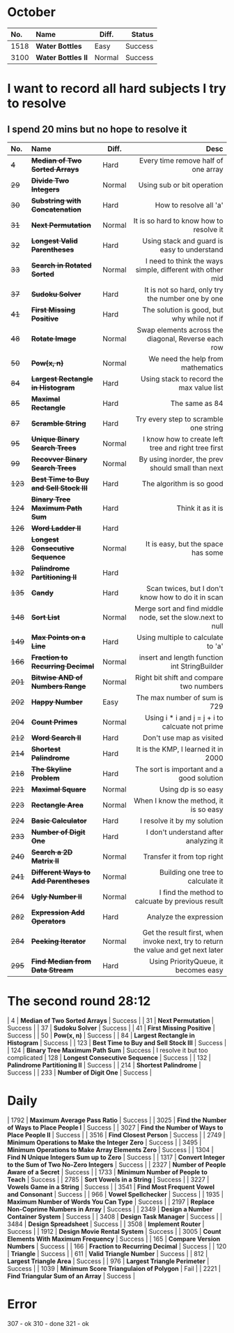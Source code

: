 # October

| No. | Name | Diff. | Status |
|:--|:----|------|-----------:|
| 1518 | **Water Bottles** | Easy | Success |
| 3100 | **Water Bottles II** | Normal | Success |







# I want to record all hard subjects I try to resolve

## I spend 20 mins but no hope to resolve it

| No. | Name | Diff. | Desc |
|:--|:----|------|-----------:|
| ~~4~~  | **~~Median of Two Sorted Arrays~~** | Hard | Every time remove half of one array |
| ~~29~~ | **~~Divide Two Integers~~** | Normal | Using sub or bit operation |
| ~~30~~ | **~~Substring with Concatenation~~** | Hard | How to resolve all 'a' |
| ~~31~~ | **~~Next Permutation~~** | Normal | It is so hard to know how to resolve it |
| ~~32~~ | **~~Longest Valid Parentheses~~** | Hard | Using stack and guard is easy to understand |
| ~~33~~ | **~~Search in Rotated Sorted~~** | Normal | I need to think the ways simple, different with other mid |
| ~~37~~ | **~~Sudoku Solver~~** | Hard | It is not so hard, only try the number one by one |
| ~~41~~ | **~~First Missing Positive~~** | Hard | The solution is good, but why while not if |
| ~~48~~ | **~~Rotate Image~~** | Normal | Swap elements across the diagonal, Reverse each row  |
| ~~50~~ | **~~Pow(x, n)~~** | Normal | We need the help from mathematics |
| ~~84~~ | **~~Largest Rectangle in Histogram~~** | Hard | Using stack to record the max value list |
| ~~85~~ | **~~Maximal Rectangle~~** | Hard | The same as 84 |
| ~~87~~ | **~~Scramble String~~** | Hard | Try every step to scramble one string |
| ~~95~~ | **~~Unique Binary Search Trees~~** | Normal | I know how to create left tree and right tree first  |
| ~~99~~ | **~~Recovver Binary Search Trees~~** | Normal | By using inorder, the prev should small than next |
| ~~123~~ | **~~Best Time to Buy and Sell Stock III~~** | Hard | The algorithm is so good |
| ~~124~~ | **~~Binary Tree Maximum Path Sum~~** | Hard | Think it as it is |
| ~~126~~ | **~~Word Ladder II~~** | Hard |  |
| ~~128~~ | **~~Longest Consecutive Sequence~~** | Normal | It is easy, but the space has some |
| ~~132~~ | **~~Palindrome Partitioning II~~** | Hard |  |
| ~~135~~ | **~~Candy~~** | Hard | Scan twices, but I don't know how to do it in scan |
| ~~148~~ | **~~Sort List~~** | Normal | Merge sort and find middle node, set the slow.next to null |
| ~~149~~ | **~~Max Points on a Line~~** | Hard | Using multiple to calculate to 'a' |
| ~~166~~ | **~~Fraction to Recurring Decimal~~** | Normal | insert and length function int StringBuilder |
| ~~201~~ | **~~Bitwise AND of Numbers Range~~** | Normal | Right bit shift and compare two numbers |
| ~~202~~ | **~~Happy Number~~** | Easy | The max number of sum is 729 |
| ~~204~~ | **~~Count Primes~~** | Normal | Using i * i and j = j + i to calcuate not prime |
| ~~212~~ | **~~Word Search II~~** | Hard | Don't use map as visited |
| ~~214~~ | **~~Shortest Palindrome~~** | Hard | It is the KMP, I learned it in 2000 |
| ~~218~~ | **~~The Skyline Problem~~** | Hard | The sort is important and a good solution |
| ~~221~~ | **~~Maximal Square~~** | Normal | Using dp is so easy |
| ~~223~~ | **~~Rectangle Area~~** | Normal | When I know the method, it is so easy |
| ~~224~~ | **~~Basic Calculator~~** | Hard | I resolve it by my solution |
| ~~233~~ | **~~Number of Digit One~~** | Hard | I don't understand after analyzing it |
| ~~240~~ | **~~Search a 2D Matrix II~~** | Normal | Transfer it from top right |
| ~~241~~ | **~~Different Ways to Add Parentheses~~** | Normal | Building one tree to calculate it |
| ~~264~~ | **~~Ugly Number II~~** | Normal | I find the method to calcuate by previous result |
| ~~282~~ | **~~Expression Add Operators~~** | Hard | Analyze the expression |
| ~~284~~ | **~~Peeking Iterator~~** | Normal | Get the result first, when invoke next, try to return the value and get next later |
| ~~295~~ | **~~Find Median from Data Stream~~** | Hard | Using PriorityQueue, it becomes easy |




# The second round 28:12
| 4  | **Median of Two Sorted Arrays** | Success |
| 31 | **Next Permutation** | Success |
| 37 | **Sudoku Solver** | Success |
| 41 | **First Missing Positive** | Success |
| 50 | **Pow(x, n)** | Success |
| 84 | **Largest Rectangle in Histogram** | Success |
| 123 | **Best Time to Buy and Sell Stock III** | Success |
| 124 | **Binary Tree Maximum Path Sum** | Success | I resolve it but too complicated
| 128 | **Longest Consecutive Sequence** | Success |
| 132 | **Palindrome Partitioning II** | Success |
| 214 | **Shortest Palindrome** | Success |
| 233 | **Number of Digit One** | Success |




# Daily
| 1792 | **Maximum Average Pass Ratio** | Success |
| 3025 | **Find the Number of Ways to Place People I** | Success |
| 3027 | **Find the Number of Ways to Place People II** | Success |
| 3516 | **Find Closest Person** | Success |
| 2749 | **Minimum Operations to Make the Integer Zero** | Success |
| 3495 | **Minimum Operations to Make Array Elements Zero** | Success |
| 1304 | **Find N Unique Integers Sum up to Zero** | Success |
| 1317 | **Convert Integer to the Sum of Two No-Zero Integers** | Success |
| 2327 | **Number of People Aware of a Secret** | Success |
| 1733 | **Minimum Number of People to Teach** | Success |
| 2785 | **Sort Vowels in a String** | Success |
| 3227 | **Vowels Game in a String** | Success |
| 3541 | **Find Most Frequent Vowel and Consonant** | Success |
| 966 | **Vowel Spellchecker** | Success |
| 1935 | **Maximum Number of Words You Can Type** | Success |
| 2197 | **Replace Non-Coprime Numbers in Array** | Success |
| 2349 | **Design a Number Container System** | Success |
| 3408 | **Design Task Manager** | Success |
| 3484 | **Design Spreadsheet** | Success |
| 3508 | **Implement Router** | Success |
| 1912 | **Design Movie Rental System** | Success |
| 3005 | **Count Elements With Maximum Frequency** | Success |
| 165 | **Compare Version Numbers** | Success |
| 166 | **Fraction to Recurring Decimal** | Success |
| 120 | **Triangle** | Success |
| 611 | **Valid Triangle Number** | Success |
| 812 | **Largest Triangle Area** | Success |
| 976 | **Largest Triangle Perimeter** | Success |
| 1039 | **Minimum Score Triangulaion of Polygon** | Fail |
| 2221 | **Find Triangular Sum of an Array** | Success |


# Error

307 - ok
310 - done
321 - ok